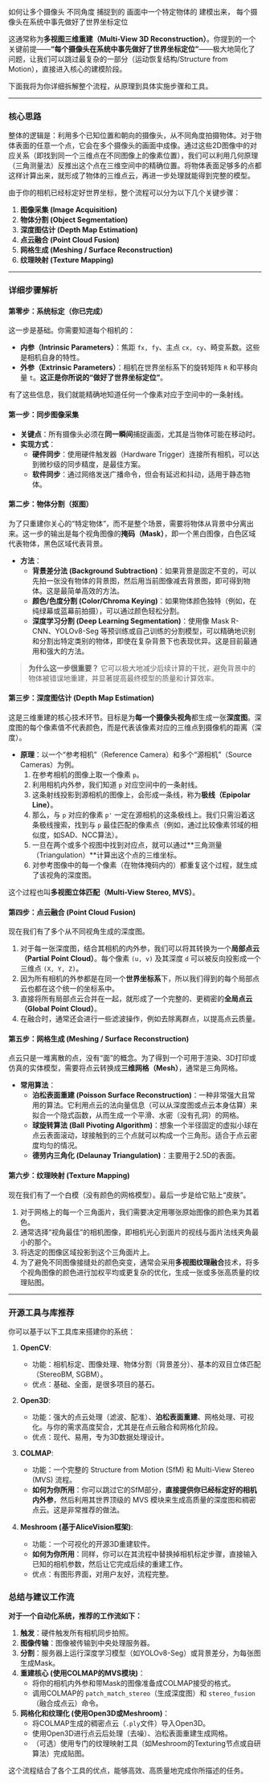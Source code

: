 如何让多个摄像头 不同角度  捕捉到的 画面中一个特定物体的 建模出来， 每个摄像头在系统中事先做好了世界坐标定位 

这通常称为**多视图三维重建（Multi-View 3D Reconstruction）**。你提到的一个关键前提——**“每个摄像头在系统中事先做好了世界坐标定位”**——极大地简化了问题，让我们可以跳过最复杂的一部分（运动恢复结构/Structure from Motion），直接进入核心的建模阶段。

下面我将为你详细拆解整个流程，从原理到具体实施步骤和工具。

---

### 核心思路

整体的逻辑是：利用多个已知位置和朝向的摄像头，从不同角度拍摄物体。对于物体表面的任意一个点，它会在多个摄像头的画面中成像。通过这些2D图像中的对应关系（即找到同一个三维点在不同图像上的像素位置），我们可以利用几何原理（三角测量法）反推出这个点在三维空间中的精确位置。将物体表面足够多的点都这样计算出来，就形成了物体的三维点云，再进一步处理就能得到完整的模型。

由于你的相机已经标定好世界坐标，整个流程可以分为以下几个关键步骤：

1.  **图像采集 (Image Acquisition)**
2.  **物体分割 (Object Segmentation)**
3.  **深度图估计 (Depth Map Estimation)**
4.  **点云融合 (Point Cloud Fusion)**
5.  **网格生成 (Meshing / Surface Reconstruction)**
6.  **纹理映射 (Texture Mapping)**

---

### 详细步骤解析

#### 第零步：系统标定（你已完成）
这一步是基础。你需要知道每个相机的：
*   **内参（Intrinsic Parameters）**：焦距 `fx, fy`、主点 `cx, cy`、畸变系数。这些是相机自身的特性。
*   **外参（Extrinsic Parameters）**：相机在世界坐标系下的旋转矩阵 `R` 和平移向量 `t`。**这正是你所说的“做好了世界坐标定位”**。

有了这些信息，我们就能精确地知道任何一个像素对应于空间中的一条射线。

#### 第一步：同步图像采集
*   **关键点**：所有摄像头必须在**同一瞬间**捕捉画面，尤其是当物体可能在移动时。
*   **实现方式**：
    *   **硬件同步**：使用硬件触发器（Hardware Trigger）连接所有相机，可以达到微秒级的同步精度，是最佳方案。
    *   **软件同步**：通过网络发送广播命令，但会有延迟和抖动，适用于静态物体。

#### 第二步：物体分割（抠图）
为了只重建你关心的“特定物体”，而不是整个场景，需要将物体从背景中分离出来。这一步的输出是每个视角图像的**掩码（Mask）**，即一个黑白图像，白色区域代表物体，黑色区域代表背景。
*   **方法**：
    *   **背景差分法 (Background Subtraction)**：如果背景是固定不变的，可以先拍一张没有物体的背景图，然后用当前图像减去背景图，即可得到物体。这是最简单高效的方法。
    *   **颜色/色度分割 (Color/Chroma Keying)**：如果物体颜色独特（例如，在纯绿幕或蓝幕前拍摄），可以通过颜色轻松分割。
    *   **深度学习分割 (Deep Learning Segmentation)**：使用像 Mask R-CNN、YOLOv8-Seg 等预训练或自己训练的分割模型，可以精确地识别和分割出特定类别的物体，即使在复杂背景下也表现优异。这是目前最通用和强大的方法。

> **为什么这一步很重要？**
> 它可以极大地减少后续计算的干扰，避免背景中的物体被错误地重建，并显著提高最终模型的质量和计算效率。

#### 第三步：深度图估计 (Depth Map Estimation)
这是三维重建的核心技术环节。目标是为**每一个摄像头视角**都生成一张**深度图**。深度图的每个像素值不代表颜色，而是代表该像素对应的三维点到摄像机的距离（深度）。

*   **原理**：以一个“参考相机”（Reference Camera）和多个“源相机”（Source Cameras）为例。
    1.  在参考相机的图像上取一个像素 `p`。
    2.  利用相机内外参，我们知道 `p` 对应空间中的一条射线。
    3.  这条射线投影到源相机的图像上，会形成一条线，称为**极线（Epipolar Line）**。
    4.  那么，与 `p` 对应的像素 `p'` 一定在源相机的这条极线上。我们只需沿着这条极线搜索，找到与 `p` 最佳匹配的像素点（例如，通过比较像素邻域的相似度，如SAD、NCC算法）。
    5.  一旦在两个或多个视图中找到对应点，就可以通过**三角测量（Triangulation）**计算出这个点的三维坐标。
    6.  对参考图像中的每一个像素（在物体掩码内的）都重复这个过程，就生成了该视角的深度图。

这个过程也叫**多视图立体匹配（Multi-View Stereo, MVS）**。

#### 第四步：点云融合 (Point Cloud Fusion)
现在我们有了多个从不同视角生成的深度图。
1.  对于每一张深度图，结合其相机的内外参，我们可以将其转换为一个**局部点云（Partial Point Cloud）**。每个像素 `(u, v)` 及其深度 `d` 可以被反向投影成一个三维点 `(X, Y, Z)`。
2.  因为所有相机的外参都是在同一个**世界坐标系**下，所以我们得到的每个局部点云也都在这个统一的坐标系中。
3.  直接将所有局部点云合并在一起，就形成了一个完整的、更稠密的**全局点云（Global Point Cloud）**。
4.  在融合时，通常还会进行一些滤波操作，例如去除离群点，以提高点云质量。

#### 第五步：网格生成 (Meshing / Surface Reconstruction)
点云只是一堆离散的点，没有“面”的概念。为了得到一个可用于渲染、3D打印或仿真的实体模型，需要将点云转换成**三维网格（Mesh）**，通常是三角网格。

*   **常用算法**：
    *   **泊松表面重建 (Poisson Surface Reconstruction)**：一种非常强大且常用的算法。它利用点云的法向量信息（可以从深度图或点云本身估算）来拟合一个隐式函数，从而生成一个平滑、水密（没有孔洞）的网格。
    *   **球旋转算法 (Ball Pivoting Algorithm)**：想象一个半径固定的虚拟小球在点云表面滚动，球接触到的三个点就可以构成一个三角形。适合于点云密度均匀的情况。
    *   **德劳内三角化 (Delaunay Triangulation)**：主要用于2.5D的表面。

#### 第六步：纹理映射 (Texture Mapping)
现在我们有了一个白模（没有颜色的网格模型）。最后一步是给它贴上“皮肤”。
1.  对于网格上的每一个三角面片，我们需要决定用哪张原始图像的颜色来为其着色。
2.  通常选择“视角最佳”的相机图像，即相机光心到面片的视线与面片法线夹角最小的那个。
3.  将选定的图像区域投影到这个三角面片上。
4.  为了避免不同图像接缝处的颜色突变，通常会采用**多视图纹理融合**技术，将多个视角图像的颜色进行加权平均或更复杂的优化，生成一张或多张高质量的纹理贴图。

---

### 开源工具与库推荐

你可以基于以下工具库来搭建你的系统：

1.  **OpenCV**:
    *   功能：相机标定、图像处理、物体分割（背景差分）、基本的双目立体匹配（StereoBM, SGBM）。
    *   优点：基础、全面，是很多项目的基石。

2.  **Open3D**:
    *   功能：强大的点云处理（滤波、配准）、**泊松表面重建**、网格处理、可视化。与你的需求高度契合，尤其是在点云融合和网格化阶段。
    *   优点：现代、易用，专为3D数据处理设计。

3.  **COLMAP**:
    *   功能：一个完整的 Structure from Motion (SfM) 和 Multi-View Stereo (MVS) 流程。
    *   **如何为你所用**：你可以跳过它的SfM部分，**直接提供你已经标定好的相机内外参**，然后利用其世界顶级的 MVS 模块来生成高质量的深度图和稠密点云。这是非常推荐的做法。

4.  **Meshroom (基于AliceVision框架)**:
    *   功能：一个可视化的开源3D重建软件。
    *   **如何为你所用**：同样，你可以在其流程中替换掉相机标定步骤，直接输入已知的相机参数，然后让它完成后续的重建工作。
    *   优点：有图形界面，对用户友好，流程完整。

### 总结与建议工作流

**对于一个自动化系统，推荐的工作流如下：**

1.  **触发**：硬件触发所有相机同步拍照。
2.  **图像传输**：图像被传输到中央处理服务器。
3.  **分割**：服务器上运行深度学习模型（如YOLOv8-Seg）或背景差分，为每张图生成Mask。
4.  **重建核心 (使用COLMAP的MVS模块)**：
    *   将你的相机内外参和带Mask的图像准备成COLMAP接受的格式。
    *   调用COLMAP的 `patch_match_stereo`（生成深度图）和 `stereo_fusion`（融合成点云）命令。
5.  **网格化和纹理化 (使用Open3D或Meshroom)**：
    *   将COLMAP生成的稠密点云（`.ply`文件）导入Open3D。
    *   使用Open3D进行点云后处理（去噪）、泊松表面重建生成网格。
    *   （可选）使用专门的纹理映射工具（如Meshroom的Texturing节点或自研算法）完成贴图。

这个流程结合了各个工具的优点，能够高效、高质量地完成你所描述的任务。